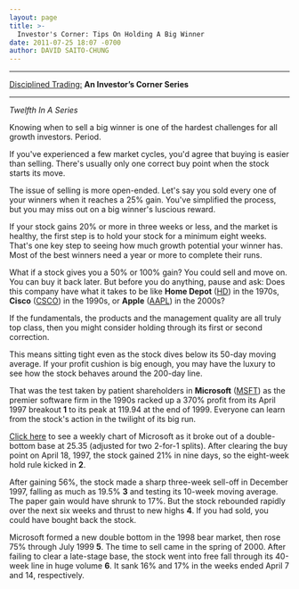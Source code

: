 ```yaml
---
layout: page
title: >-
  Investor's Corner: Tips On Holding A Big Winner
date: 2011-07-25 18:07 -0700
author: DAVID SAITO-CHUNG
---
```





  





---

  

[Disciplined Trading:](https://www.investors.com/NewsAndAnalysis/SpecialReport/577671/201107111544/Disciplined-Trading-An-Investorand8217s-Corner-Series.aspx) **An Investor’s Corner Series**  



---


  

*Twelfth In A Series*

  

Knowing when to sell a big winner is one of the hardest challenges for all growth investors. Period.

  

If you've experienced a few market cycles, you'd agree that buying is easier than selling. There's usually only one correct buy point when the stock starts its move.

  

The issue of selling is more open-ended. Let's say you sold every one of your winners when it reaches a 25% gain. You've simplified the process, but you may miss out on a big winner's luscious reward.

  

If your stock gains 20% or more in three weeks or less, and the market is healthy, the first step is to hold your stock for a minimum eight weeks. That's one key step to seeing how much growth potential your winner has. Most of the best winners need a year or more to complete their runs.

  

What if a stock gives you a 50% or 100% gain? You could sell and move on. You can buy it back later. But before you do anything, pause and ask: Does this company have what it takes to be like **Home Depot** ([HD](https://research.investors.com/quote.aspx?symbol=HD)) in the 1970s, **Cisco** ([CSCO](https://research.investors.com/quote.aspx?symbol=CSCO)) in the 1990s, or **Apple** ([AAPL](https://research.investors.com/quote.aspx?symbol=AAPL)) in the 2000s?

  

If the fundamentals, the products and the management quality are all truly top class, then you might consider holding through its first or second correction.

  

This means sitting tight even as the stock dives below its 50-day moving average. If your profit cushion is big enough, you may have the luxury to see how the stock behaves around the 200-day line.

  

That was the test taken by patient shareholders in **Microsoft** ([MSFT](https://research.investors.com/quote.aspx?symbol=MSFT)) as the premier software firm in the 1990s racked up a 370% profit from its April 1997 breakout **1** to its peak at 119.94 at the end of 1999. Everyone can learn from the stock's action in the twilight of its big run.

  

[Click here](/NewsAndAnalysis/PhotoPopup.aspx?path=WEBcrnr0726.jpg&docId=579344) to see a weekly chart of Microsoft as it broke out of a double-bottom base at 25.35 (adjusted for two 2-for-1 splits). After clearing the buy point on April 18, 1997, the stock gained 21% in nine days, so the eight-week hold rule kicked in **2**.

  

After gaining 56%, the stock made a sharp three-week sell-off in December 1997, falling as much as 19.5% **3** and testing its 10-week moving average. The paper gain would have shrunk to 17%. But the stock rebounded rapidly over the next six weeks and thrust to new highs **4**. If you had sold, you could have bought back the stock.

  

Microsoft formed a new double bottom in the 1998 bear market, then rose 75% through July 1999 **5**. The time to sell came in the spring of 2000. After failing to clear a late-stage base, the stock went into free fall through its 40-week line in huge volume **6**. It sank 16% and 17% in the weeks ended April 7 and 14, respectively.





